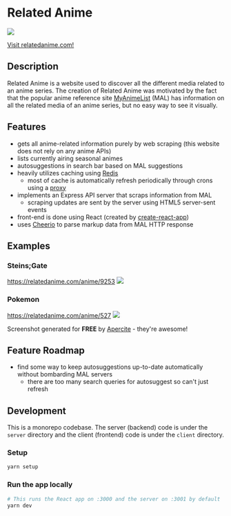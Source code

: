 # Related Anime

<img src="https://aprc.it/api/1200x630/http://relatedanime.com/">

[Visit relatedanime.com!](http://relatedanime.com/)

## Description

Related Anime is a website used to discover all the different media related to an anime series.
The creation of Related Anime was motivated by the fact that the popular anime reference site [MyAnimeList](https://myanimelist.net/) (MAL) has information on all the related media of an anime series, but no easy way to see it visually.

## Features

- gets all anime-related information purely by web scraping (this website does not rely on any anime APIs)
- lists currently airing seasonal animes
- autosuggestions in search bar based on MAL suggestions
- heavily utilizes caching using [Redis](https://redis.io/)
  - most of cache is automatically refresh periodically through crons using a [proxy](https://github.com/Fondson/relatedanime-proxy)
- implements an Express API server that scraps information from MAL
  - scraping updates are sent by the server using HTML5 server-sent events
- front-end is done using React (created by [create-react-app](https://github.com/facebookincubator/create-react-app))
- uses [Cheerio](https://github.com/cheeriojs/cheerio) to parse markup data from MAL HTTP response

## Examples

### Steins;Gate

https://relatedanime.com/anime/9253
<img src="https://aprc.it/api/1200x630/https://relatedanime.com/anime/9253">

### Pokemon

https://relatedanime.com/anime/527
<img src="https://aprc.it/api/1200x630/https://relatedanime.com/anime/527">

Screenshot generated for **FREE** by [Apercite](https://apercite.fr/en/) - they're awesome!

## Feature Roadmap

- find some way to keep autosuggestions up-to-date automatically without bombarding MAL servers
  - there are too many search queries for autosuggest so can't just refresh

## Development

This is a monorepo codebase. The server (backend) code is under the `server` directory and the client (frontend) code is under the `client` directory.

### Setup

```bash
yarn setup
```

### Run the app locally

```bash
# This runs the React app on :3000 and the server on :3001 by default
yarn dev
```

